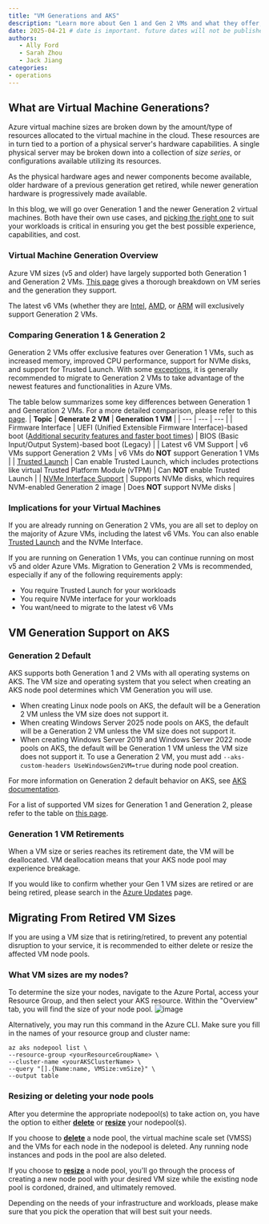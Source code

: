 ```yaml
---
title: "VM Generations and AKS"
description: "Learn more about Gen 1 and Gen 2 VMs and what they offer, differences between them, upcoming Generation 1 VM retirements, and how to move your AKS workloads to Generation 2 VMs."
date: 2025-04-21 # date is important. future dates will not be published
authors: 
   - Ally Ford
   - Sarah Zhou
   - Jack Jiang
categories: 
- operations
---
```


## What are Virtual Machine Generations?

Azure virtual machine sizes are broken down by the amount/type of resources allocated to the virtual machine in the cloud. These resources are in turn 
tied to a portion of a physical server's hardware capabilities. A single physical server may be broken down into a collection of *size series*, or 
configurations available utilizing its resources. 

As the physical hardware ages and newer components become available, older hardware of a previous generation get retired, while newer generation hardware 
is progressively made available. 

In this blog, we will go over Generation 1 and the newer Generation 2 virtual machines. Both have their own use cases, and [picking the right one](https://learn.microsoft.com/windows-server/virtualization/hyper-v/plan/should-i-create-a-generation-1-or-2-virtual-machine-in-hyper-v) 
to suit your workloads is critical in ensuring you get the best possible experience, capabilities, and cost.  

### Virtual Machine Generation Overview

Azure VM sizes (v5 and older) have largely supported both Generation 1 and Generation 2 VMs. [This page](https://learn.microsoft.com/azure/virtual-machines/generation-2)
gives a thorough breakdown on VM series and the generation they support. 

The latest v6 VMs (whether they are 
[Intel](https://techcommunity.microsoft.com/blog/azurecompute/announcing-preview-of-new-azure-dlsv6-dsv6-esv6-vms-with-new-cpu-azure-boost-and/4192124), 
[AMD](https://techcommunity.microsoft.com/blog/azurecompute/new-daeafav6-vms-with-increased-performance-and-azure-boost-are-now-generally-av/4309381), or 
[ARM](https://azure.microsoft.com/blog/azure-cobalt-100-based-virtual-machines-are-now-generally-available/?msockid=150f515112e461e5201d45b1136e602c)
will exclusively support Generation 2 VMs.

### Comparing Generation 1 & Generation 2
Generation 2 VMs offer exclusive features over Generation 1 VMs, such as increased memory, improved CPU performance, support for NVMe disks, and support for Trusted 
Launch. With some [exceptions](https://learn.microsoft.com/windows-server/virtualization/hyper-v/plan/should-i-create-a-generation-1-or-2-virtual-machine-in-hyper-v),
it is generally recommended to migrate to Generation 2 VMs to take advantage of the newest features and functionalities in Azure VMs.

The table below summarizes some key differences between Generation 1 and Generation 2 VMs. For a more detailed comparison, please refer to this [page](https://learn.microsoft.com/previous-versions/windows/it-pro/windows-server-2012-R2-and-2012/dn282285(v=ws.11)).
| **Topic** | **Generate 2 VM** | **Generation 1 VM** |
| --- | --- | --- |
| Firmware Interface | UEFI (Unified Extensible Firmware Interface)-based boot ([Additional security features and faster boot times](https://learn.microsoft.com/en-us/windows-hardware/design/device-experiences/oem-uefi#uefi-benefits)) | BIOS (Basic Input/Output System)-based boot (Legacy) |
| Latest v6 VM Support | v6 VMs support Generation 2 VMs | v6 VMs do **NOT** support Generation 1 VMs |
| [Trusted Launch](https://learn.microsoft.com/azure/virtual-machines/trusted-launch) | Can enable Trusted Launch, which includes protections like virtual Trusted Platform Module (vTPM) | Can **NOT** enable Trusted Launch |
| [NVMe Interface Support](https://learn.microsoft.com/azure/virtual-machines/nvme-overview) | Supports NVMe disks, which requires NVM-enabled Generation 2 image | Does **NOT** support NVMe disks |

### Implications for your Virtual Machines
If you are already running on Generation 2 VMs, you are all set to deploy on the majority of Azure VMs, including the latest v6 VMs. You can also enable [Trusted Launch](https://learn.microsoft.com/azure/aks/use-trusted-launch) and the NVMe Interface. 

If you are running on Generation 1 VMs, you can continue running on most v5 and older Azure VMs. Migration to Generation 2 VMs is recommended, especially if any of the following requirements apply: 
- You require Trusted Launch for your workloads 
- You require NVMe interface for your workloads
- You want/need to migrate to the latest v6 VMs 

## VM Generation Support on AKS

### Generation 2 Default

AKS supports both Generation 1 and 2 VMs with all operating systems on AKS. The VM size and operating system that you select when creating an AKS node pool determines which VM Generation you will use. 
- When creating Linux node pools on AKS, the default will be a Generation 2 VM unless the VM size does not support it. 
- When creating Windows Server 2025 node pools on AKS, the default will be a Generation 2 VM unless the VM size does not support it.  
- When creating Windows Server 2019 and Windows Server 2022 node pools on AKS, the default will be Generation 1 VM unless the VM size does not support it. To use a Generation 2 VM, you must add `--aks-custom-headers UseWindowsGen2VM=true` during node pool creation. 

For more information on Generation 2 default behavior on AKS, see [AKS documentation](https://learn.microsoft.com/azure/aks/generation-2-vm).

For a list of supported VM sizes for Generation 1 and Generation 2, please refer to the table on [this page](https://learn.microsoft.com/azure/virtual-machines/generation-2#generation-2-vm-sizes).

### Generation 1 VM Retirements
When a VM size or series reaches its retirement date, the VM will be deallocated. VM deallocation means that your AKS node pool may experience breakage.

If you would like to confirm whether your Gen 1 VM sizes are retired or are being retired, please search in the [Azure Updates](https://azure.microsoft.com/updates) 
page.

## Migrating From Retired VM Sizes

If you are using a VM size that is retiring/retired, to prevent any potential disruption to your service, it is recommended to either delete or resize the affected VM node pools.

### What VM sizes are my nodes?
To determine the size your nodes, navigate to the Azure Portal, access your Resource Group, and then select your AKS resource. Within the "Overview" tab, you will find the size
of your node pool.
![image](https://github.com/user-attachments/assets/93091030-9edf-4c5e-b1c6-82b1d5a9159a)

Alternatively, you may run this command in the Azure CLI. Make sure you fill in the names of your resource group and cluster name: 
```azurecli-interactive
az aks nodepool list \
--resource-group <yourResourceGroupName> \ 
--cluster-name <yourAKSClusterName> \ 
--query "[].{Name:name, VMSize:vmSize}" \ 
--output table 
```

### Resizing or deleting your node pools
After you determine the appropriate nodepool(s) to take action on, you have the option to either [**delete**](https://learn.microsoft.com/azure/aks/delete-node-pool?tabs=azure-cli) 
or [**resize**](https://learn.microsoft.com/azure/aks/resize-node-pool?tabs=azure-cli) your nodepool(s).

If you choose to [**delete**](https://learn.microsoft.com/azure/aks/delete-node-pool?tabs=azure-cli) a node pool, the virtual machine scale set (VMSS) and the VMs for 
each node in the nodepool is deleted. Any running node instances and pods in the pool are also deleted. 

If you choose to [**resize**](https://learn.microsoft.com/azure/aks/resize-node-pool?tabs=azure-cli) a node pool, you'll go through the process of creating a new node 
pool with your desired VM size while the existing node pool is cordoned, drained, and ultimately removed.

Depending on the needs of your infrastructure and workloads, please make sure that you pick the operation that will best suit your needs.


